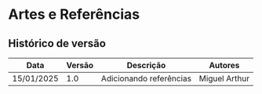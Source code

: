 # Artes e Referências

## Histórico de versão

|Data|Versão|Descrição|Autores|
|--|--|--|--|
|15/01/2025|1.0|Adicionando referências|Miguel Arthur|